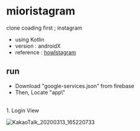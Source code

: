 # mioristagram
clone coading first ; instagram

- using Kotlin
- version : androidX
- reference : [howlstagram](https://github.com/you6878/howlstagram)

## run
- Download "google-services.json" from firebase
- Then, Locate "app\\"

<br>
1. Login View

![KakaoTalk_20200313_165220733](https://user-images.githubusercontent.com/46439995/76600892-2d965180-654b-11ea-9c13-4156ce237a3b.jpg)
